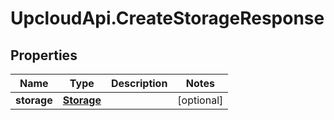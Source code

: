 # UpcloudApi.CreateStorageResponse

## Properties
Name | Type | Description | Notes
------------ | ------------- | ------------- | -------------
**storage** | [**Storage**](Storage.md) |  | [optional] 



